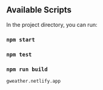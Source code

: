 ## Available Scripts

In the project directory, you can run:

### `npm start`

### `npm test`

### `npm run build`

`gweather.netlify.app`
